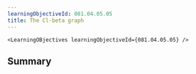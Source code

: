 ```yaml
---
learningObjectiveId: 081.04.05.05
title: The Cl-beta graph
---
```


```tsx eval
<LearningOBjectives learningObjectiveId={081.04.05.05} />
```

## Summary
